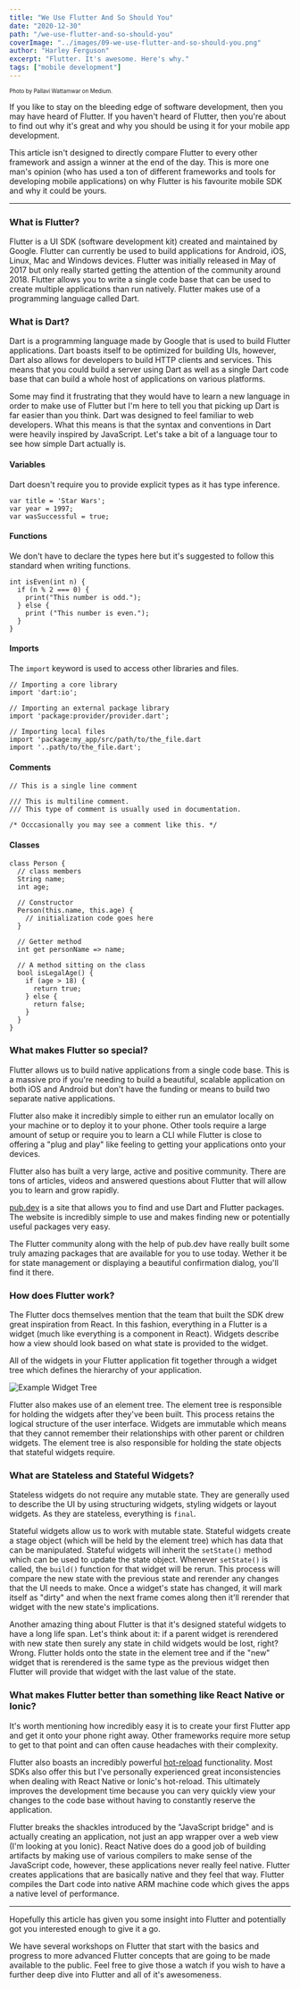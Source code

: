 ```yaml
---
title: "We Use Flutter And So Should You"
date: "2020-12-30"
path: "/we-use-flutter-and-so-should-you"
coverImage: "../images/09-we-use-flutter-and-so-should-you.png"
author: "Harley Ferguson"
excerpt: "Flutter. It's awesome. Here's why."
tags: ["mobile development"]
---
```


<sub><sup>Photo by Pallavi Wattamwar on Medium.</sup></sub>

If you like to stay on the bleeding edge of software development, then you may have heard of Flutter. If you haven't heard of Flutter, then you're about to find out why it's great and why you should be using it for your mobile app development.

This article isn't designed to directly compare Flutter to every other framework and assign a winner at the end of the day. This is more one man's opinion (who has used a ton of different frameworks and tools for developing mobile applications) on why Flutter is his favourite mobile SDK and why it could be yours.

---

### What is Flutter?

Flutter is a UI SDK (software development kit) created and maintained by Google. Flutter can currently be used to build applications for Android, iOS, Linux, Mac and Windows devices. Flutter was initially released in May of 2017 but only really started getting the attention of the community around 2018. Flutter allows you to write a single code base that can be used to create multiple applications than run natively. Flutter makes use of a programming language called Dart.

### What is Dart? 

Dart is a programming language made by Google that is used to build Flutter applications. Dart boasts itself to be optimized for building UIs, however, Dart also allows for developers to build HTTP clients and services. This means that you could build a server using Dart as well as a single Dart code base that can build a whole host of applications on various platforms.

Some may find it frustrating that they would have to learn a new language in order to make use of Flutter but I'm here to tell you that picking up Dart is far easier than you think. Dart was designed to feel familiar to web developers. What this means is that the syntax and conventions in Dart were heavily inspired by JavaScript. Let's take a bit of a language tour to see how simple Dart actually is.

#### Variables

Dart doesn't require you to provide explicit types as it has type inference.

```
var title = 'Star Wars';
var year = 1997;
var wasSuccessful = true;
```

#### Functions

We don't have to declare the types here but it's suggested to follow this standard when writing functions.

```
int isEven(int n) {
  if (n % 2 === 0) {
    print("This number is odd.");
  } else {
    print ("This number is even.");
  }
}
```

#### Imports

The `import` keyword is used to access other libraries and files.

```
// Importing a core library
import 'dart:io';

// Importing an external package library
import 'package:provider/provider.dart';

// Importing local files
import 'package:my_app/src/path/to/the_file.dart
import '..path/to/the_file.dart';
```

#### Comments

```
// This is a single line comment

/// This is multiline comment.
/// This type of comment is usually used in documentation.

/* Occcasionally you may see a comment like this. */
```

#### Classes

```
class Person {
  // class members
  String name;
  int age;

  // Constructor
  Person(this.name, this.age) {
    // initialization code goes here
  }

  // Getter method
  int get personName => name;

  // A method sitting on the class
  bool isLegalAge() {
    if (age > 18) {
      return true;
    } else {
      return false;
    }
  }
}
```

### What makes Flutter so special?

Flutter allows us to build native applications from a single code base. This is a massive pro if you're needing to build a beautiful, scalable application on both iOS and Android but don't have the funding or means to build two separate native applications.

Flutter also make it incredibly simple to either run an emulator locally on your machine or to deploy it to your phone. Other tools require a large amount of setup or require you to learn a CLI while Flutter is close to offering a "plug and play" like feeling to getting your applications onto your devices.

Flutter also has built a very large, active and positive community. There are tons of articles, videos and answered questions about Flutter that will allow you to learn and grow rapidly.

[pub.dev](https://pub.dev/) is a site that allows you to find and use Dart and Flutter packages. The website is incredibly simple to use and makes finding new or potentially useful packages very easy.

The Flutter community along with the help of pub.dev have really built some truly amazing packages that are available for you to use today. Wether it be for state management or displaying a beautiful confirmation dialog, you'll find it there.

### How does Flutter work?

The Flutter docs themselves mention that the team that built the SDK drew great inspiration from React. In this fashion, everything in a Flutter is a widget (much like everything is a component in React). Widgets describe how a view should look based on what state is provided to the widget.

All of the widgets in your Flutter application fit together through a widget tree which defines the hierarchy of your application.

![Example Widget Tree](https://res.cloudinary.com/practicaldev/image/fetch/s--gCy5MuRs--/c_limit%2Cf_auto%2Cfl_progressive%2Cq_66%2Cw_880/https://thepracticaldev.s3.amazonaws.com/i/q0m1c1s77u7uky4zwh2m.gif)

Flutter also makes use of an element tree. The element tree is responsible for holding the widgets after they've been built. This process retains the logical structure of the user interface. Widgets are immutable which means that they cannot remember their relationships with other parent or children widgets. The element tree is also responsible for holding the state objects that stateful widgets require.

### What are Stateless and Stateful Widgets?

Stateless widgets do not require any mutable state. They are generally used to describe the UI by using structuring widgets, styling widgets or layout widgets. As they are stateless, everything is `final`.

Stateful widgets allow us to work with mutable state. Stateful widgets create a stage object (which will be held by the element tree) which has data that can be manipulated. Stateful widgets will inherit the `setState()` method which can be used to update the state object. Whenever `setState()` is called, the `build()` function for that widget will be rerun. This process will compare the new state with the previous state and rerender any changes that the UI needs to make. Once a widget's state has changed, it will mark itself as "dirty" and when the next frame comes along then it'll rerender that widget with the new state's implications.

Another amazing thing about Flutter is that it's designed stateful widgets to have a long life span. Let's think about it: if a parent widget is rerendered with new state then surely any state in child widgets would be lost, right? Wrong. Flutter holds onto the state in the element tree and if the "new" widget that is rerendered is the same type as the previous widget then Flutter will provide that widget with the last value of the state.

### What makes Flutter better than something like React Native or Ionic?

It's worth mentioning how incredibly easy it is to create your first Flutter app and get it onto your phone right away. Other frameworks require more setup to get to that point and can often cause headaches with their complexity.

Flutter also boasts an incredibly powerful [hot-reload](https://flutter.dev/docs/development/tools/hot-reload) functionality. Most SDKs also offer this but I've personally experienced great inconsistencies when dealing with React Native or Ionic's hot-reload. This ultimately improves the development time because you can very quickly view your changes to the code base without having to constantly reserve the application.

Flutter breaks the shackles introduced by the "JavaScript bridge" and is actually creating an application, not just an app wrapper over a web view (I'm looking at you Ionic). React Native does do a good job of building artifacts by making use of various compilers to make sense of the JavaScript code, however, these applications never really feel native. Flutter creates applications that are basically native and they feel that way. Flutter compiles the Dart code into native ARM machine code which gives the apps a native level of performance.

---

Hopefully this article has given you some insight into Flutter and potentially got you interested enough to give it a go.

We have several workshops on Flutter that start with the basics and progress to more advanced Flutter concepts that are going to be made available to the public. Feel free to give those a watch if you wish to have a further deep dive into Flutter and all of it's awesomeness.
